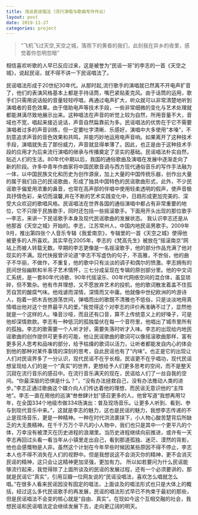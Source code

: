 ```yaml
---
title: 浅谈民谣唱法（流行演唱与歌曲写作作业）
layout: post
date: 2019-11-27
categories: project
---
```


> “飞机飞过天空,天空之城，落雨下的黄昏的我们，此刻我在异乡的夜里，感觉着你忽明忽暗”



相信喜欢听歌的人早已反应过来，这是被誉为“民谣一哥”的李志的一首《天空之城》，说起民谣，就不得不讲一下民谣唱法了。

<!--more-->

民谣唱法形成于20世纪30年代。从那时起,流行歌手的演唱就已然离不开电声扩音了，他们的表演风格基本上都是手持话筒，嘴巴紧贴麦克风。由于话筒的运用，歌手们只需用说话般的音量轻轻哼唱，再通过电声扩大，听众就可以非常清楚地听到演唱者的音色效果。由于借助电声等技术手段，一些非常细微的变化与艺术处理就都能淋漓尽致地展示出来。这种唱法在声音的听觉上较为自然，所用音量不大，音域也不宽，唱起来接近说话，声音自然扁靠前为多。民谣唱法的优势在于它不需要演唱者过多的声音训练，但一定要吐字清晰、乐感好，演唱中大多使用“本嗓”，不刻意追求声音的音色效果和共鸣，并能巧妙地运用电声音响。如果离开了这种技术手段，演唱就失去了那份威力，声音就显得单薄了。因此，也正是由于这种技术手段的应用才为后来流行演唱的继承与传播奠定了坚实的基础。民谣唱法朴实自然，贴近人们的生活。80年代中期以后，我国的通俗歌曲及演唱在发展中逐渐走向了新的阶段。许多中青年作曲家将中国民歌音调与西方现代通俗音乐的写作手法融为一体，以中国民族文化和历史为创作源泉，加上大量的中国传统乐器，创作出大量的属于我们自己的民谣歌曲，形成了独具中国特色的民谣歌曲形式，此外，不少民谣歌手偏爱用浓重的鼻音，也常在高声部的伴唱中使用轻柔透明的假声，使声音极具抒情色彩，亲切而温馨,并在不断的艺术实践变化中，日趋形成更加完美的、深受大众欢迎的歌唱风格。民谣唱法在世界各国的通俗演唱中都占有非常重要的地位，它不只限于民族歌手，同时还包括一些摇滚歌手。下面用开头出现的那位歌手—李志，来讲一下民谣歌手本身及现代民谣歌曲的发展状态。
我认识李志还是从他那首《天空之城》开始的。李志，江苏常州人，中国内地民谣男歌手。2009年9月，推出第四张个人音乐专辑《我爱南京》，专辑里的一首《天空之城》使得他被更多的人所喜欢。其实早在2005年，李志的《梵高先生》被放在“摇滚南京”网站上而被人转载无数。早期的李志更像是一名摇滚歌手，他的部分作品充满了他对现实的不满。现代快报曾评论道“李志不写虚伪的句子，不高雅，不世俗，他的曲子不华丽，不做作，不重复，他的歌中只有淡淡的调子和偶尔的愤激。李志拥有的民间世俗幽默和半吊子艺术情怀，三七分成呈现在专辑的原创部分里。他的中文词汇系统，是一套80年代诗歌、90年代摇滚乐、00年代网络空间的混合体，虽显琐碎，但不繁杂。他有市井理想，又不愿放弃艺术的投机，他的歌词散发着盖不住孤芳自赏的酸腐气味。他戏谑而深情，深情而又中庸。他就像中世纪欧洲的吟游诗人，抱着一把木吉他游荡世间，弹唱而出的歌既不清雅也不低俗，只是淡淡地用真情唱出他对这个世界最平凡的爱。”我觉得这个对李志的评价再准确不过了，显然他就是一个这样的人。嗓音沙哑，而且还有口音，算不上传统意义上的好嗓子，可是他却深情款款。李志有一种低沉的孤独蛰伏在每一个音符里，他唱出了城市里所有的孤独。李志的歌需要一个人听才好，需要失落时听才入味。李志的出现给内地民谣歌曲的创作提供可更多的可能，他让民谣歌曲的歌词可以像摇滚歌曲那样，富有更多另人思考和品味的部分，给予枯燥的歌词以活力，让听者都能发自内心的体会到他的那种对某件事情的深刻的思考，自此民谣也有了“内味”。也正是它的出现让人们对民谣界多了一分认识，现代民谣不在乎长相，民谣更不在乎唱功，现代民谣想呈现给人们的是一个“真实”的世界，更想给予人们更多思考的空间，而不是整天沉寂在流行音乐的感召中。在流行音乐满天的现在，民谣给人们了一丝自我的空间。“你最深层的恐惧是什么？”，“没有办法拯救自己，没有办法推动人类的进步。”李志正通过歌曲这个媒介向人们传达着他的理想，而民谣无意识他的“主阵地”。李志一直在用他的巡演“叁叁肆计划”感召更多的人，他曾写道“我想再用12年，在全国334个地级市做334场演出：普及现场音乐。让更多人听到、看到、参与到现代音乐中来。”，这就是李志的魅力，这也是民谣的魅力，我想李志传递的不止是现场音乐，更是一种精神。一种在时代洪流裹挟下，小人物心酸苦楚背后所缺乏的大无畏精神。在千千万万个平凡的小人物中，我们也只是其中一个更平凡的个体，万幸没有被湮灭在历史进程的浪潮里。当历史进程继续向前推进，或许有一天李志再回过头看一看当年从小镇里走出自己，看到那道孤独、迷茫、漠然的背影，他也会感慨物是人非。虽然这个计划在今年早些时候因某些原因不得不停止，李志本人也不得不消失在人们的视野中。但是我想说这不会消灭你的精神，更不会消灭民谣的精神，这只会让这精神更加坚强，更加有力。
所以如若要问为什么民谣能够流行起来，我觉得除了上面所谈及的民谣的发展过程，还有一个必须要讲的，那就是民谣它“真实”，引用豆瓣一位网友说的“民谣没唱法，喜欢怎么唱就怎么唱。”在很多人看来民谣因没有固定的唱法，上面谈及的唱法形式也只是大体上的概括，经过这么多代民谣歌手的再发展，民谣的唱法形式早已不拘束于最初的那些，但是民谣唱法不会变的核心就是“自由、真实”。在现如今这个互相交融的社会，我想民谣和民谣唱法定会继续发展下去，走向更辽阔的明天。